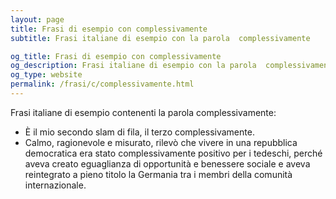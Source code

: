 ```yaml
---
layout: page
title: Frasi di esempio con complessivamente 
subtitle: Frasi italiane di esempio con la parola  complessivamente

og_title: Frasi di esempio con complessivamente 
og_description: Frasi italiane di esempio con la parola  complessivamente
og_type: website
permalink: /frasi/c/complessivamente.html
---
```


Frasi italiane di esempio contenenti la parola complessivamente:


- È il mio secondo slam di fila, il terzo complessivamente.
- Calmo, ragionevole e misurato, rilevò che vivere in una repubblica democratica era stato complessivamente positivo per i tedeschi, perché aveva creato eguaglianza di opportunità e benessere sociale e aveva reintegrato a pieno titolo la Germania tra i membri della comunità internazionale.
